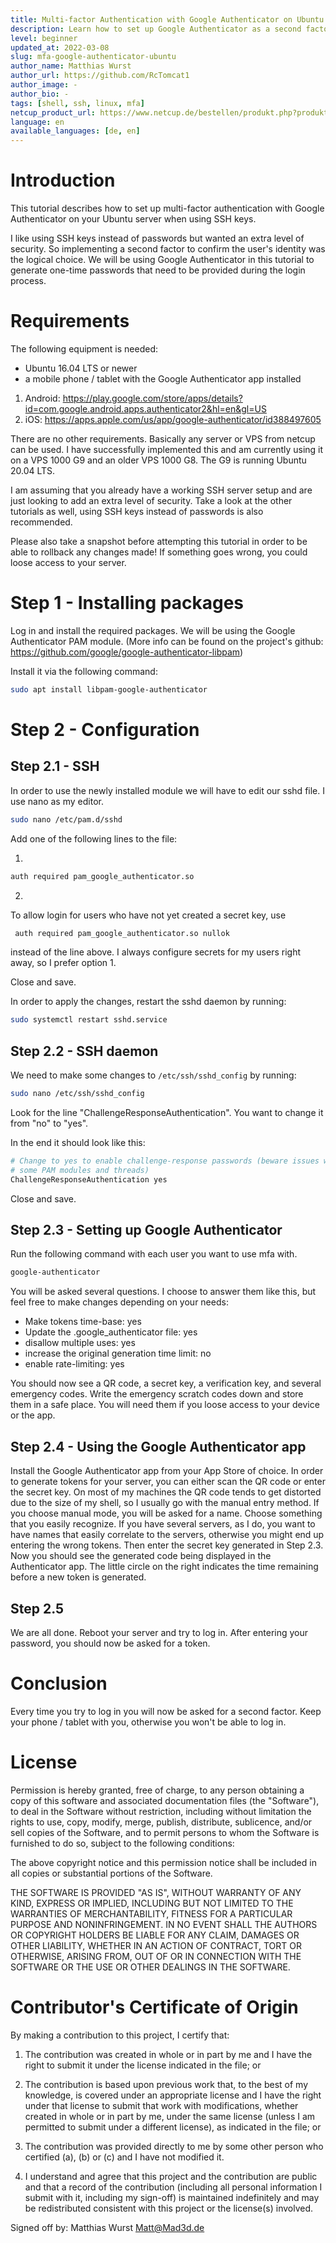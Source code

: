 ```yaml
---
title: Multi-factor Authentication with Google Authenticator on Ubuntu Servers
description: Learn how to set up Google Authenticator as a second factor for your SSH logins
level: beginner
updated_at: 2022-03-08
slug: mfa-google-authenticator-ubuntu
author_name: Matthias Wurst
author_url: https://github.com/RcTomcat1
author_image: -
author_bio: -
tags: [shell, ssh, linux, mfa] 
netcup_product_url: https://www.netcup.de/bestellen/produkt.php?produkt=2894
language: en
available_languages: [de, en]
---
```


# Introduction
This tutorial describes how to set up multi-factor authentication with Google Authenticator on your Ubuntu server when using SSH keys.

I like using SSH keys instead of passwords but wanted an extra level of security. So implementing a second factor to confirm the user's identity was the logical choice.
We will be using Google Authenticator in this tutorial to generate one-time passwords that need to be provided during the login process.

# Requirements
The following equipment is needed:

* Ubuntu 16.04 LTS or newer
* a mobile phone / tablet with the Google Authenticator app installed
1. Android: https://play.google.com/store/apps/details?id=com.google.android.apps.authenticator2&hl=en&gl=US
2. iOS: https://apps.apple.com/us/app/google-authenticator/id388497605


There are no other requirements. Basically any server or VPS from netcup can be used.
I have successfully implemented this and am currently using it on a VPS 1000 G9 and an older VPS 1000 G8. The G9 is running Ubuntu 20.04 LTS.

I am assuming that you already have a working SSH server setup and are just looking to add an extra level of security.
Take a look at the other tutorials as well, using SSH keys instead of passwords is also recommended.

Please also take a snapshot before attempting this tutorial in order to be able to rollback any changes made!
If something goes wrong, you could loose access to your server.


# Step 1 - Installing packages
Log in and install the required packages.
We will be using the Google Authenticator PAM module. (More info can be found on the project's github: https://github.com/google/google-authenticator-libpam)

Install it via the following command:
```bash
sudo apt install libpam-google-authenticator
 ```


# Step 2 - Configuration
## Step 2.1 - SSH
In order to use the newly installed module we will have to edit our sshd file.
I use nano as my editor.
```bash
sudo nano /etc/pam.d/sshd
 ```

Add one of the following lines to the file:

1. 
```bash
auth required pam_google_authenticator.so
 ```
2. 
To allow login for users who have not yet created a secret key, use 
```bash
 auth required pam_google_authenticator.so nullok
 ```
instead of the line above.
I always configure secrets for my users right away, so I prefer option 1.

Close and save.

In order to apply the changes, restart the sshd daemon by running:
```bash
sudo systemctl restart sshd.service
 ```

## Step 2.2 - SSH daemon

We need to make some changes to `/etc/ssh/sshd_config` by running:

```bash
sudo nano /etc/ssh/sshd_config
 ```

Look for the line "ChallengeResponseAuthentication". You want to change it from "no" to "yes".

In the end it should look like this:
```bash
# Change to yes to enable challenge-response passwords (beware issues with
# some PAM modules and threads)
ChallengeResponseAuthentication yes
 ```

Close and save.

## Step 2.3 - Setting up Google Authenticator
Run the following command with each user you want to use mfa with.
```bash
google-authenticator
 ```

 You will be asked several questions. I choose to answer them like this, but feel free to make changes depending on your needs:
 - Make tokens time-base: yes
 - Update the .google_authenticator file: yes
 - disallow multiple uses: yes
 - increase the original generation time limit: no
 - enable rate-limiting: yes

 You should now see a QR code, a secret key, a verification key, and several emergency codes.
 Write the emergency scratch codes down and store them in a safe place. You will need them if you loose access to your device or the app.

 ## Step 2.4 - Using the Google Authenticator app
 Install the Google Authenticator app from your App Store of choice.
 In order to generate tokens for your server, you can either scan the QR code or enter the secret key.
 On most of my machines the QR code tends to get distorted due to the size of my shell, so I usually go with the manual entry method.
 If you choose manual mode, you will be asked for a name. Choose something that you easily recognize. If you have several servers, as I do, you want to have names that easily correlate to the servers, otherwise you might end up entering the wrong tokens. Then enter the secret key generated in Step 2.3.
 Now you should see the generated code being displayed in the Authenticator app.
 The little circle on the right indicates the time remaining before a new token is generated. 

 ## Step 2.5
 We are all done.
 Reboot your server and try to log in.
 After entering your password, you should now be asked for a token.

# Conclusion
Every time you try to log in you will now be asked for a second factor.
Keep your phone / tablet with you, otherwise you won't be able to log in. 

# License

Permission is hereby granted, free of charge, to any person obtaining a copy
of this software and associated documentation files (the "Software"), to deal
in the Software without restriction, including without limitation the rights
to use, copy, modify, merge, publish, distribute, sublicence, and/or sell
copies of the Software, and to permit persons to whom the Software is
furnished to do so, subject to the following conditions:

The above copyright notice and this permission notice shall be included in all
copies or substantial portions of the Software.

THE SOFTWARE IS PROVIDED "AS IS", WITHOUT WARRANTY OF ANY KIND, EXPRESS OR
IMPLIED, INCLUDING BUT NOT LIMITED TO THE WARRANTIES OF MERCHANTABILITY,
FITNESS FOR A PARTICULAR PURPOSE AND NONINFRINGEMENT. IN NO EVENT SHALL THE
AUTHORS OR COPYRIGHT HOLDERS BE LIABLE FOR ANY CLAIM, DAMAGES OR OTHER
LIABILITY, WHETHER IN AN ACTION OF CONTRACT, TORT OR OTHERWISE, ARISING FROM,
OUT OF OR IN CONNECTION WITH THE SOFTWARE OR THE USE OR OTHER DEALINGS IN THE
SOFTWARE.

# Contributor's Certificate of Origin
By making a contribution to this project, I certify that:

 1) The contribution was created in whole or in part by me and I have the right to submit it under the license indicated in the file; or

 2) The contribution is based upon previous work that, to the best of my knowledge, is covered under an appropriate license and I have the right under that license to submit that work with modifications, whether created in whole or in part by me, under the same license (unless I am permitted to submit under a different license), as indicated in the file; or

 3) The contribution was provided directly to me by some other person who certified (a), (b) or (c) and I have not modified it.

 4) I understand and agree that this project and the contribution are public and that a record of the contribution (including all personal information I submit with it, including my sign-off) is maintained indefinitely and may be redistributed consistent with this project or the license(s) involved.

Signed off by: Matthias Wurst <Matt@Mad3d.de>
